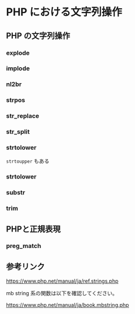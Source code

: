 # PHP における文字列操作

## PHP の文字列操作


### explode


### implode


### nl2br


### strpos

### str_replace

### str_split

### strtolower

`strtoupper` もある

### strtolower

### substr

### trim

## PHPと正規表現

### preg_match


## 参考リンク

https://www.php.net/manual/ja/ref.strings.php

mb string 系の関数は以下を確認してください。

https://www.php.net/manual/ja/book.mbstring.php
